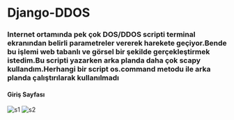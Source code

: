 # Django-DDOS
### Internet ortamında pek çok DOS/DDOS scripti terminal ekranından belirli parametreler vererek harekete geçiyor.Bende bu işlemi web tabanlı ve görsel bir şekilde gerçekleştirmek istedim.Bu scripti yazarken arka planda daha çok scapy kullandım.Herhangi bir script os.command metodu ile arka planda çalıştırılarak kullanılmadı
#### Giriş Sayfası
![s1](https://user-images.githubusercontent.com/26081033/40584781-a93bcf50-6196-11e8-99bf-8a0926d78261.png)
![s2](https://user-images.githubusercontent.com/26081033/40584780-a9012bde-6196-11e8-81e8-cbc4c6f2409a.png)

